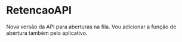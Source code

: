 # RetencaoAPI
Nova versão da API para aberturas na fila. Vou adicionar a função de abertura também pelo aplicativo.
